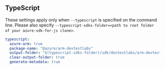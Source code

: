 ## TypeScript

These settings apply only when `--typescript` is specified on the command line.
Please also specify `--typescript-sdks-folder=<path to root folder of your azure-sdk-for-js clone>`.

``` yaml $(typescript)
typescript:
  azure-arm: true
  package-name: "@azure/arm-devtestlabs"
  output-folder: "$(typescript-sdks-folder)/sdk/devtestlabs/arm-devtestlabs"
  clear-output-folder: true
  generate-metadata: true
```
